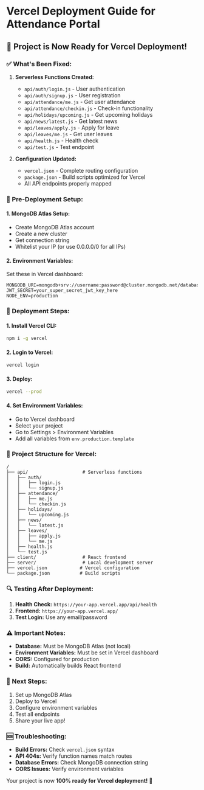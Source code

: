 # Vercel Deployment Guide for Attendance Portal

## 🚀 Project is Now Ready for Vercel Deployment!

### ✅ What's Been Fixed:

1. **Serverless Functions Created:**
   - `api/auth/login.js` - User authentication
   - `api/auth/signup.js` - User registration
   - `api/attendance/me.js` - Get user attendance
   - `api/attendance/checkin.js` - Check-in functionality
   - `api/holidays/upcoming.js` - Get upcoming holidays
   - `api/news/latest.js` - Get latest news
   - `api/leaves/apply.js` - Apply for leave
   - `api/leaves/me.js` - Get user leaves
   - `api/health.js` - Health check
   - `api/test.js` - Test endpoint

2. **Configuration Updated:**
   - `vercel.json` - Complete routing configuration
   - `package.json` - Build scripts optimized for Vercel
   - All API endpoints properly mapped

### 🔧 Pre-Deployment Setup:

#### 1. **MongoDB Atlas Setup:**
   - Create MongoDB Atlas account
   - Create a new cluster
   - Get connection string
   - Whitelist your IP (or use 0.0.0.0/0 for all IPs)

#### 2. **Environment Variables:**
   Set these in Vercel dashboard:
   ```
   MONGODB_URI=mongodb+srv://username:password@cluster.mongodb.net/database
   JWT_SECRET=your_super_secret_jwt_key_here
   NODE_ENV=production
   ```

### 🚀 Deployment Steps:

#### 1. **Install Vercel CLI:**
   ```bash
   npm i -g vercel
   ```

#### 2. **Login to Vercel:**
   ```bash
   vercel login
   ```

#### 3. **Deploy:**
   ```bash
   vercel --prod
   ```

#### 4. **Set Environment Variables:**
   - Go to Vercel dashboard
   - Select your project
   - Go to Settings > Environment Variables
   - Add all variables from `env.production.template`

### 📁 Project Structure for Vercel:
```
/
├── api/                    # Serverless functions
│   ├── auth/
│   │   ├── login.js
│   │   └── signup.js
│   ├── attendance/
│   │   ├── me.js
│   │   └── checkin.js
│   ├── holidays/
│   │   └── upcoming.js
│   ├── news/
│   │   └── latest.js
│   ├── leaves/
│   │   ├── apply.js
│   │   └── me.js
│   ├── health.js
│   └── test.js
├── client/                 # React frontend
├── server/                 # Local development server
├── vercel.json            # Vercel configuration
└── package.json           # Build scripts
```

### 🔍 Testing After Deployment:

1. **Health Check:** `https://your-app.vercel.app/api/health`
2. **Frontend:** `https://your-app.vercel.app/`
3. **Test Login:** Use any email/password

### ⚠️ Important Notes:

- **Database:** Must be MongoDB Atlas (not local)
- **Environment Variables:** Must be set in Vercel dashboard
- **CORS:** Configured for production
- **Build:** Automatically builds React frontend

### 🎯 Next Steps:

1. Set up MongoDB Atlas
2. Deploy to Vercel
3. Configure environment variables
4. Test all endpoints
5. Share your live app!

### 🆘 Troubleshooting:

- **Build Errors:** Check `vercel.json` syntax
- **API 404s:** Verify function names match routes
- **Database Errors:** Check MongoDB connection string
- **CORS Issues:** Verify environment variables

Your project is now **100% ready for Vercel deployment!** 🎉
